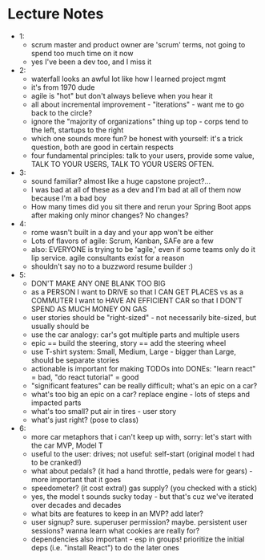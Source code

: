 # Lecture Notes

* 1:
  * scrum master and product owner are 'scrum' terms, not going to spend too much time on it now
  * yes I've been a dev too, and I miss it
* 2:
  * waterfall looks an awful lot like how I learned project mgmt
  * it's from 1970 dude
  * agile is "hot" but don't always believe when you hear it
  * all about incremental improvement - "iterations" - want me to go back to the circle?
  * ignore the "majority of organizations" thing up top - corps tend to the left, startups to the right
  * which one sounds more fun? be honest with yourself: it's a trick question, both are good in certain respects
  * four fundamental principles: talk to your users, provide some value, TALK TO YOUR USERS, TALK TO YOUR USERS OFTEN.
* 3:
  * sound familiar? almost like a huge capstone project?...
  * I was bad at all of these as a dev and I'm bad at all of them now because I'm a bad boy
  * How many times did you sit there and rerun your Spring Boot apps after making only minor changes? No changes?
* 4:
  * rome wasn't built in a day and your app won't be either
  * Lots of flavors of agile: Scrum, Kanban, SAFe are a few
  * also: EVERYONE is trying to be 'agile,' even if some teams only do it lip service. agile consultants exist for a reason
  * shouldn't say no to a buzzword resume builder :)
* 5:
  * DON'T MAKE ANY ONE BLANK TOO BIG
  * as a PERSON I want to DRIVE so that I CAN GET PLACES vs as a COMMUTER I want to HAVE AN EFFICIENT CAR so that I DON'T SPEND AS MUCH MONEY ON GAS
  * user stories should be "right-sized" - not necessarily bite-sized, but usually should be
  * use the car analogy: car's got multiple parts and multiple users
  * epic == build the steering, story == add the steering wheel
  * use T-shirt system: Small, Medium, Large - bigger than Large, should be separate stories
  * actionable is important for making TODOs into DONEs: "learn react" = bad, "do react tutorial" = good
  * "significant features" can be really difficult; what's an epic on a car?
  * what's too big an epic on a car? replace engine - lots of steps and impacted parts
  * what's too small? put air in tires - user story
  * what's just right? (pose to class)
* 6:
  * more car metaphors that i can't keep up with, sorry: let's start with the car MVP, Model T
  * useful to the user: drives; not useful: self-start (original model t had to be cranked!)
  * what about pedals? (it had a hand throttle, pedals were for gears) - more important that it goes
  * speedometer? (it cost extra!) gas supply? (you checked with a stick)
  * yes, the model t sounds sucky today - but that's cuz we've iterated over decades and decades
  * what bits are features to keep in an MVP? add later?
  * user signup? sure. superuser permission? maybe. persistent user sessions? wanna learn what cookies are really for?
  * dependencies also important - esp in groups! prioritize the initial deps (i.e. "install React") to do the later ones
